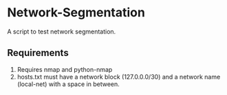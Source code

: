 # Network-Segmentation
A script to test network segmentation.

## Requirements
1. Requires nmap and python-nmap
2. hosts.txt must have a network block (127.0.0.0/30) and a network name (local-net) with a space in between.
